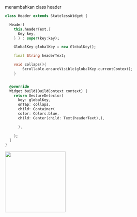 
menambahkan class header


```dart
class Header extends StatelessWidget {

  Header(
    this.headerText,{
      Key key,
    } ) : super(key:key);

    GlobalKey globalKey = new GlobalKey();

    final String headerText;

    void collaps(){
        Scrollable.ensureVisible(globalKey.currentContext);
    }


  @override
  Widget build(BuildContext context) {
    return GestureDetector(
      key: globalKey,
      onTap: collaps,
      child: Container(
      color: Colors.blue,
      child: Center(child: Text(headerText),),

      ),
      
    );
  }
}
```

<img src='kasus/livers_demystifield/img/kasus.gif' width='200'>